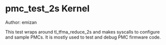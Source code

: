 
pmc_test_2s Kernel
========================

Author: emizan

This test wraps around tl_tfma_reduce_2s and makes syscalls to configure and sample
PMCs. It is mostly used to test and debug PMC firmware code.
